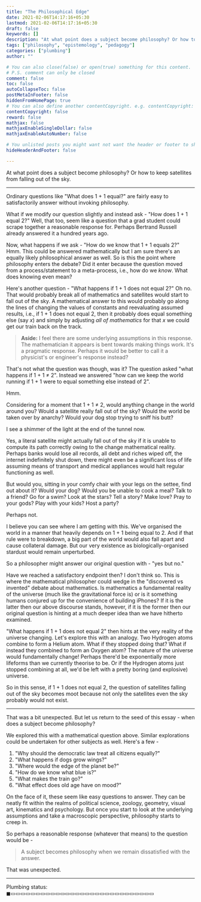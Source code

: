 ```yaml
---
title: "The Philosophical Edge"
date: 2021-02-06T14:17:16+05:30
lastmod: 2021-02-06T14:17:16+05:30
draft: false
keywords: []
description: "At what point does a subject become philosophy? Or how to keep satellites from falling out of the sky."
tags: ["philosophy", "epistemology", "pedagogy"]
categories: ["plumbing"]
author: ""

# You can also close(false) or open(true) something for this content.
# P.S. comment can only be closed
comment: false
toc: false
autoCollapseToc: false
postMetaInFooter: false
hiddenFromHomePage: true
# You can also define another contentCopyright. e.g. contentCopyright: "This is another copyright."
contentCopyright: false
reward: false
mathjax: false
mathjaxEnableSingleDollar: false
mathjaxEnableAutoNumber: false

# You unlisted posts you might want not want the header or footer to show
hideHeaderAndFooter: false

---
```


At what point does a subject become philosophy? Or how to keep satellites from falling out of the sky.

<!--more-->
---

Ordinary questions like "What does 1 + 1 equal?" are fairly easy to satisfactorily answer without invoking philosophy. 

What if we modify our question slightly and instead ask - "How does 1 + 1 equal 2?" Well, that too, seem like a question that a grad student could scrape together a reasonable response for. Perhaps Bertrand Russell already answered it a hundred years ago.

Now, what happens if we ask - "How do we know that 1 + 1 equals 2?" Hmm. This could be answered mathematically but I am sure there's an equally likely philosophical answer as well. So is this the point where philosophy enters the debate? Did it enter because the question moved from a process/statement to a meta-process, i.e., how do we *know*. What does knowing even mean?

Here's another question - "What happens if 1 + 1 does not equal 2?" Oh no. That would probably break all of mathematics and satellites would start to fall out of the sky. A mathematical answer to this would probably go along the lines of changing the values of constants and reevaluating assumed results, i.e., if 1 + 1 does not equal 2, then it probably does equal something else (say $x$) and simply by adjusting *all of mathematics* for that $x$ we could get our train back on the track. 

> **Aside:** I feel there are some underlying assumptions in this response. The mathematician it appears is bent towards making things work. It's a pragmatic response. Perhaps it would be better to call it a physicist's or engineer's response instead?

That's not what the question was though, was it? The question asked "what happens if 1 + 1 ≠ 2". Instead we answered "how can we keep the world running if 1 + 1 were to equal something else instead of 2". 

Hmm. 

Considering for a moment that 1 + 1 ≠ 2, would anything change in the world around you? Would a satellite really fall out of the sky? Would the world be taken over by anarchy? Would your dog stop trying to sniff his butt?

I see a shimmer of the light at the end of the tunnel now.

Yes, a literal satellite might actually fall out of the sky if it is unable to compute its path correctly owing to the change mathematical reality. Perhaps banks would lose all records, all debt and riches wiped off, the internet indefinitely shut down, there might even be a significant loss of life assuming means of transport and medical appliances would halt regular functioning as well.

But would you, sitting in your comfy chair with your legs on the settee, find out about it? Would your dog? Would you be unable to cook a meal? Talk to a friend? Go for a swim? Look at the stars? Tell a story? Make love? Pray to your gods? Play with your kids? Host a party? 

Perhaps not.

I believe you can see where I am getting with this. We've organised the world in a manner that heavily depends on 1 + 1 being equal to 2. And if that rule were to breakdown, a big part of the world would also fall apart and cause collateral damage. But our very existence as biologically-organised stardust would remain unperturbed.

So a philosopher might answer our original question with - "yes but no."

Have we reached a satisfactory endpoint then? I don't think so. This is where the mathematical philosopher could wedge in the "discovered vs invented" debate about mathematics. Is mathematics a fundamental reality of the universe (much like the gravitational force is) or is it something humans conjured up for the convenience of building iPhones? If it is the latter then our above discourse stands, however, if it is the former then our original question is hinting at a much deeper idea than we have hitherto examined. 

"What happens if 1 + 1 does not equal 2" then hints at the very reality of the universe changing. Let's explore this with an analogy. Two Hydrogen atoms combine to form a Helium atom. What if they stopped doing that? What if instead they combined to form an Oxygen atom? The nature of the universe would fundamentally change! Perhaps there'd be exponentially more lifeforms than we currently theorise to be. Or if the Hydrogen atoms just stopped combining at all, we'd be left with a pretty boring (and explosive) universe. 

So in this sense, if 1 + 1 does not equal 2, the question of satellites falling out of the sky becomes moot because not only the satellites even the sky probably would not exist.

---

That was a bit unexpected. But let us return to the seed of this essay - when does a subject become philosophy?

We explored this with a mathematical question above. Similar explorations could be undertaken for other subjects as well. Here's a few -
1. "Why should the democratic law treat all citizens equally?"
2. "What happens if dogs grow wings?"
3. "Where would the edge of the planet be?"
4. "How do we know what blue is?"
5. "What makes the train go?"
6. "What effect does old age have on mood?"

On the face of it, these seem like easy questions to answer. They can be neatly fit within the realms of political science, zoology, geometry, visual art, kinematics and psychology. But once you start to look at the underlying assumptions and take a macroscopic perspective, philosophy starts to creep in. 

So perhaps a reasonable response (whatever that means) to the question would be -
> A subject becomes philosophy when we remain dissatisfied with the answer.

That was unexpected.

---

Plumbing status: ◼▭▭▭▭▭▭▭▭▭▭▭▭▭▭▭▭▭▭▭▭▭▭▭▭▭▭▭▭▭